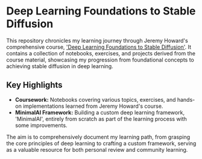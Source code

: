 # Deep Learning Foundations to Stable Diffusion

This repository chronicles my learning journey through Jeremy Howard's comprehensive course, ['Deep Learning Foundations to Stable Diffusion'](https://course.fast.ai/Lessons/part2.html). It contains a collection of notebooks, exercises, and projects derived from the course material, showcasing my progression from foundational concepts to achieving stable diffusion in deep learning.

## Key Highlights
- **Coursework:** Notebooks covering various topics, exercises, and hands-on implementations learned from Jeremy Howard's course.
- **MinimalAI Framework:** Building a custom deep learning framework, 'MinimalAI', entirely from scratch as part of the learning process with some improvements.

The aim is to comprehensively document my learning path, from grasping the core principles of deep learning to crafting a custom framework, serving as a valuable resource for both personal review and community learning.
